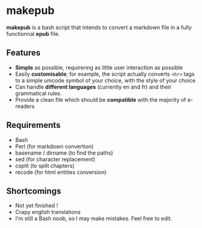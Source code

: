 makepub
=======

__makepub__ is a bash script that intends to convert a markdown file in a fully functionnal __epub__ file.

Features
--------

+ __Simple__ as possible, requirering as little user interaction as possible
+ Easily __customisable__; for example, the script actually converts `<hr>` tags to a simple unicode symbol of your choice, with the style of your choice
+ Can handle __different languages__ (currently en and fr) and their grammatical rules.
+ Provide a clean file which should be __compatible__ with the majority of e-readers

Requirements
------------

+ Bash
+ Perl (for markdown convertion)
+ basename / dirname (to find the paths)
+ sed (for character replacement)
+ csplit (to split chapters)
+ recode (for html entities conversion)

Shortcomings
------------

+ Not yet finished !
+ Crapy english translations
+ I'm still a Bash noob, so I may make mistakes. Feel free to edit.
